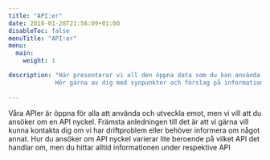 ```yaml
---
title: "API:er"
date: 2018-01-28T21:58:09+01:00
disableToc: false
menuTitle: "API:er"
menu:
  main:
    weight: 1

description: "Här presenterar vi all den öppna data som du kan använda helt fritt. Öppna data är information som finns tillgänglig för vem som helst att använda, återanvända och dela med sig av, så att andra kan utveckla den och skapa nytta för fler.  
             Hör gärna av dig med synpunkter och förslag på information som du vill att Arbetsförmedlingen publicerar som öppna data till [Jobtechdev](mailto:jobtechdev@arbetsformedlingen.se). "
             
---      
```

Våra APIer är öppna för alla att använda och utveckla emot, men vi vill att du ansöker om en API nyckel. Främsta anledningen till det är att vi gärna vill kunna kontakta dig om vi har driftproblem eller behöver informera om något annat. Hur du ansöker om API nyckel varierar lite beroende på vilket API det handlar om, men du hittar alltid informationen under respektive API 
            


